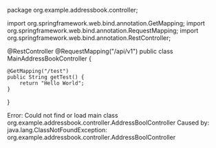 package org.example.addressbook.controller;

import org.springframework.web.bind.annotation.GetMapping;
import org.springframework.web.bind.annotation.RequestMapping;
import org.springframework.web.bind.annotation.RestController;

@RestController
@RequestMapping("/api/v1")
public class MainAddressBookController {

    @GetMapping("/test")
    public String getTest() {
        return "Hello World";
    }
}


Error: Could not find or load main class org.example.addressbook.controller.AddressBoolController
Caused by: java.lang.ClassNotFoundException: org.example.addressbook.controller.AddressBoolController

